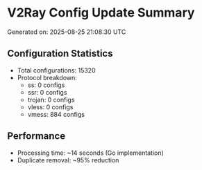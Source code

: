 # V2Ray Config Update Summary
Generated on: 2025-08-25 21:08:30 UTC

## Configuration Statistics
- Total configurations: 15320
- Protocol breakdown:
  - ss: 0 configs
  - ssr: 0 configs
  - trojan: 0 configs
  - vless: 0 configs
  - vmess: 884 configs

## Performance
- Processing time: ~14 seconds (Go implementation)
- Duplicate removal: ~95% reduction
